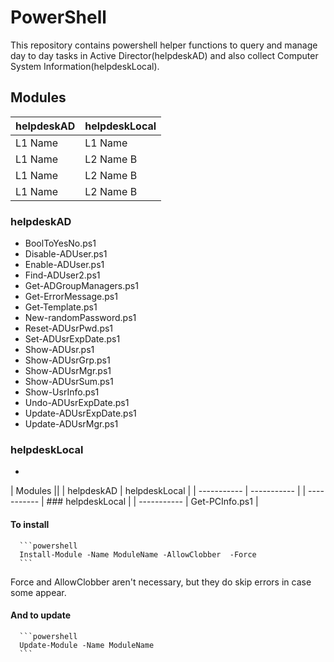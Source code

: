 # PowerShell
This repository contains powershell helper functions to query and manage day to day tasks in Active Director(helpdeskAD) and also collect Computer System Information(helpdeskLocal).

## Modules

<table>
    <thead>
        <tr>
           <th>helpdeskAD</th>
           <th>helpdeskLocal</th>
        </tr>
    </thead>
    <tbody>
        <tr>
            <td>L1 Name</td>
            <td>L1 Name</td>    
       </tr>
        <tr>
            <td>L1 Name</td>
            <td>L2 Name B</td>
        </tr>
        <tr>
            <td>L1 Name</td>
            <td>L2 Name B</td>
        </tr>
        <tr>
            <td>L1 Name</td>
            <td>L2 Name B</td>
        </tr>
    </tbody>
</table>

 ### helpdeskAD
   - BoolToYesNo.ps1
   - Disable-ADUser.ps1
   - Enable-ADUser.ps1
   - Find-ADUser2.ps1
   - Get-ADGroupManagers.ps1
   - Get-ErrorMessage.ps1
   - Get-Template.ps1
   - New-randomPassword.ps1
   - Reset-ADUsrPwd.ps1
   - Set-ADUsrExpDate.ps1
   - Show-ADUsr.ps1
   - Show-ADUsrGrp.ps1
   - Show-ADUsrMgr.ps1
   - Show-ADUsrSum.ps1
   - Show-UsrInfo.ps1
   - Undo-ADUsrExpDate.ps1
   - Update-ADUsrExpDate.ps1
   - Update-ADUsrMgr.ps1

### helpdeskLocal
   - 
| Modules ||
| helpdeskAD | helpdeskLocal |
| ----------- | ----------- |
| ----------- | ### helpdeskLocal |
| ----------- |  Get-PCInfo.ps1 |


#### To install

      ```powershell
      Install-Module -Name ModuleName -AllowClobber  -Force
      ```

Force and AllowClobber aren't necessary, but they do skip errors in case some appear.

#### And to update

      ```powershell
      Update-Module -Name ModuleName
      ```
